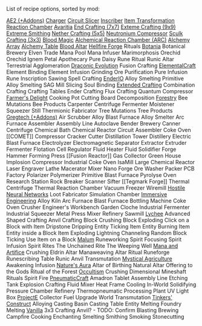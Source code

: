 List of recipe options, sorted by mod:

<ins>AE2 (+Addons)</ins>
	[Charger](AE2+addons/Charger.md)
	[Circuit Slicer](AE2+addons/Circuit%20Slicer.md)
	[Inscriber](AE2+addons/Inscriber.md)
	[Item Transformation](AE2+addons/Item%20Transformation.md)
	[Reaction Chamber](AE2+addons/Reaction%20Chamber.md)
<ins>Avaritia</ins>
	[End Crafting (7x7)](Avaritia/Table%20Crafting.md)
	[Exteme Crafting (9x9)](Avaritia/Table%20Crafting.md)
	[Extreme Smithing](Avaritia/Extreme%20Smithing.md)
	[Nether Crafting (5x5)](Avaritia/Table%20Crafting.md)
	[Neutronium Compressor](Avaritia/Neutronium%20Compressor.md)
	[Sculk Crafting (3x3)](Avaritia/Table%20Crafting.md)
<ins>Blood Magic</ins>
	[Alchemical Reaction Chamber (ARC)](Blood%20Magic/Alchemical%20Reaction%20Chamber.md)
	[Alchemy Array](Blood%20Magic/Alchemy%20Array.md)
	[Alchemy Table](Blood%20Magic/Alchemy%20Table.md)
	[Blood Altar](Blood%20Magic/Blood%20Altar.md)
	[Hellfire Forge](Blood%20Magic/Hellfire%20Forge.md)
	Rituals
<ins>Botania</ins>
	Botanical Brewery
	Elven Trade
	Mana Pool
	Mana Infuser
	Marimorphosis
	Orechid
	Orechid Ignem
	Petal Apothecary
	Pure Daisy
	Rune Ritual
	Runic Altar
	Terrestrial Agglomeration
<ins>Draconic Evolution</ins>
	Fusion Crafting
<ins>ElementalCraft</ins>
	Element Binding
	Element Infusion
	Grinding
	Ore Purification
	Pure Infusion
	Rune Inscription
	Sawing
	Spell Crafting
<ins>EnderIO</ins>
	Alloy Smelting
	Primitive Alloy Smelting
	SAG Mill
	Slicing
	Soul Binding
<ins>Extended Crafting</ins>
	Combination Crafting
	Crafting Tables
	Ender Crafting
	Flux Crafting
	Quantum Compressor
<ins>Farmer's Delight</ins>
	Cooking Pot
	Cutting Board
	Decomposition
<ins>Forestry</ins>
	Bee Mutations
	Bee Products
	Carpenter
	Centrifuge
	Fermenter
	Moistener
	Squeezer
	Still
	Thermionic Fabricator
	Tree Mutations
	Tree Products
<ins>Gregtech (+Addons)</ins>
	Air Scrubber
	Alloy Blast Furnace
	Alloy Smelter
	Arc Furnace
	Assembler
	Assembly Line
	Autoclave
	Bender
	Brewery
	Canner
	Centrifuge
	Chemical Bath
	Chemical Reactor
	Circuit Assembler
	Coke Oven
	[[COMET]]
	Compressor
	Cracker
	Cutter
	Distillation Tower
	Distillery
	Electric Blast Furnace
	Electrolyzer
	Electromagnetic Separator
	Extractor
	Extruder
	Fermenter
	Flotation Cell Regulator
	Fluid Heater
	Fluid Solidifier
	Forge Hammer
	Forming Press
	[[Fusion Reactor]]
	Gas Collector
	Green House
	Implosion Compressor
	Industrial Coke Oven
	IsaMill
	Large Chemical Reactor
	Laser Engraver
	Lathe
	Macerator
	Mixer
	Nano Forge
	Ore Washer
	Packer
	PCB Factory
	Polarizer
	Polymerizer
	Primitive Blast Furnace
	Pyrolyse Oven
	Research Station
	Rock Breaker
	Scanner
	Sifter
	[[Tegmark Forge]]
	Thermal Centrifuge
	Thermal Reaction Chamber
	Vacuum Freezer
	Wiremill
<ins>Hostile Neural Networks</ins>
	Loot Fabricator
	Simulation Chamber
<ins>Immersive Engineering</ins>
	Alloy Kiln
	Arc Furnace
	Blast Furnace
	Bottling Machine
	Coke Oven
	Crusher
	Engineer's Workbench
	Garden Cloche
	Industrial Fermenter
	Industrial Squeezer
	Metal Press
	Mixer
	Refinery
	Sawmill
<ins>Lychee</ins>
	Advanced Shaped Crafting
	Anvil Crafting
	Block Crushing
	Block Exploding
	Click on a Block with Item
	Dripstone Dripping
	Entity Ticking
	Item Entity Burning
	Item Entity inside a Block
	Item Exploding
	Lightning Channeling
	Random Block Ticking
	Use Item on a Block
<ins>Malum</ins>
	Runeworking
	Spirit Focusing
	Spirit Infusion
	Spirit Rites
	The Unchained Rite
	The Weeping Well
<ins>Mana and Artifice</ins>
	Crushing
	Eldrin Altar
	Manaweaving Altar
	Ritual
	Runeforge
	Runescribing Table
	Runic Anvil
	Transmutation
<ins>Mystical Agriculture</ins>
	Awakening
	Infusion
<ins>Nature's Aura</ins>
	Altar of Birthing
	Natural Altar
	Offering to the Gods
	Ritual of the Forest
<ins>Occultism</ins>
	Crushing
	Dimensional Mineshaft
	Rituals
	Spirit Fire
<ins>PneumaticCraft</ins>
	Amadron Tablet
	Assembly Line
	Etching Tank
	Explosion Crafting
	Fluid Mixer
	Heat Frame Cooling
	In-World Solidifying
	Pressure Chamber
	Refinery
	Thermopneumatic Processing Plant
	UV Light Box
<ins>ProjectE</ins>
	Collector Fuel Upgrade
	World Transmutation
<ins>Tinkers' Construct</ins>
	Alloying
	Casting Basin
	Casting Table
	Entity Melting
	Foundry
	Melting
<ins>Vanilla</ins>
	3x3 Crafting
	Anvil? - TODO: Confirm
	Blasting
	Brewing
	Campfire Cooking
	Enchanting
	Smelting
	Smithing
	Smoking
	Stonecutting